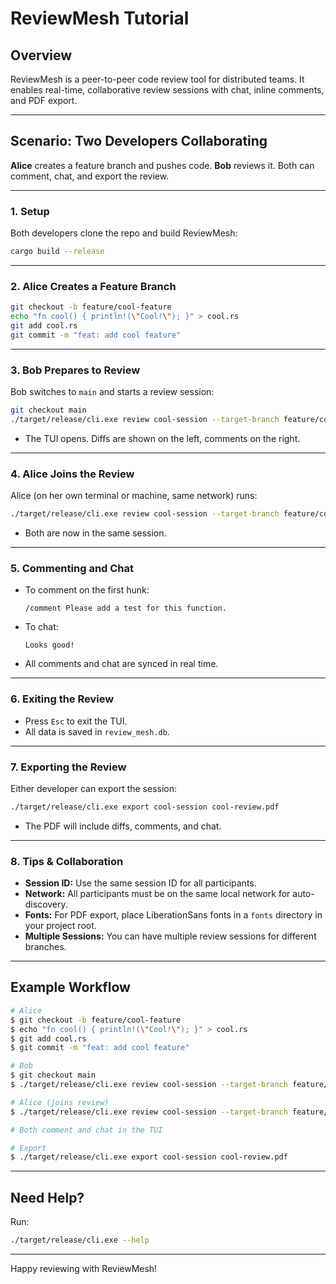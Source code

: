 # ReviewMesh Tutorial

## Overview
ReviewMesh is a peer-to-peer code review tool for distributed teams. It enables real-time, collaborative review sessions with chat, inline comments, and PDF export.

---

## Scenario: Two Developers Collaborating

**Alice** creates a feature branch and pushes code. **Bob** reviews it. Both can comment, chat, and export the review.

---

### 1. Setup

Both developers clone the repo and build ReviewMesh:
```sh
cargo build --release
```

---

### 2. Alice Creates a Feature Branch
```sh
git checkout -b feature/cool-feature
echo "fn cool() { println!(\"Cool!\"); }" > cool.rs
git add cool.rs
git commit -m "feat: add cool feature"
```

---

### 3. Bob Prepares to Review
Bob switches to `main` and starts a review session:
```sh
git checkout main
./target/release/cli.exe review cool-session --target-branch feature/cool-feature
```
- The TUI opens. Diffs are shown on the left, comments on the right.

---

### 4. Alice Joins the Review
Alice (on her own terminal or machine, same network) runs:
```sh
./target/release/cli.exe review cool-session --target-branch feature/cool-feature
```
- Both are now in the same session.

---

### 5. Commenting and Chat
- To comment on the first hunk:
  ```
  /comment Please add a test for this function.
  ```
- To chat:
  ```
  Looks good!
  ```
- All comments and chat are synced in real time.

---

### 6. Exiting the Review
- Press `Esc` to exit the TUI.
- All data is saved in `review_mesh.db`.

---

### 7. Exporting the Review
Either developer can export the session:
```sh
./target/release/cli.exe export cool-session cool-review.pdf
```
- The PDF will include diffs, comments, and chat.

---

### 8. Tips & Collaboration
- **Session ID:** Use the same session ID for all participants.
- **Network:** All participants must be on the same local network for auto-discovery.
- **Fonts:** For PDF export, place LiberationSans fonts in a `fonts` directory in your project root.
- **Multiple Sessions:** You can have multiple review sessions for different branches.

---

## Example Workflow

```sh
# Alice
$ git checkout -b feature/cool-feature
$ echo "fn cool() { println!(\"Cool!\"); }" > cool.rs
$ git add cool.rs
$ git commit -m "feat: add cool feature"

# Bob
$ git checkout main
$ ./target/release/cli.exe review cool-session --target-branch feature/cool-feature

# Alice (joins review)
$ ./target/release/cli.exe review cool-session --target-branch feature/cool-feature

# Both comment and chat in the TUI

# Export
$ ./target/release/cli.exe export cool-session cool-review.pdf
```

---

## Need Help?
Run:
```sh
./target/release/cli.exe --help
```

---

Happy reviewing with ReviewMesh!
